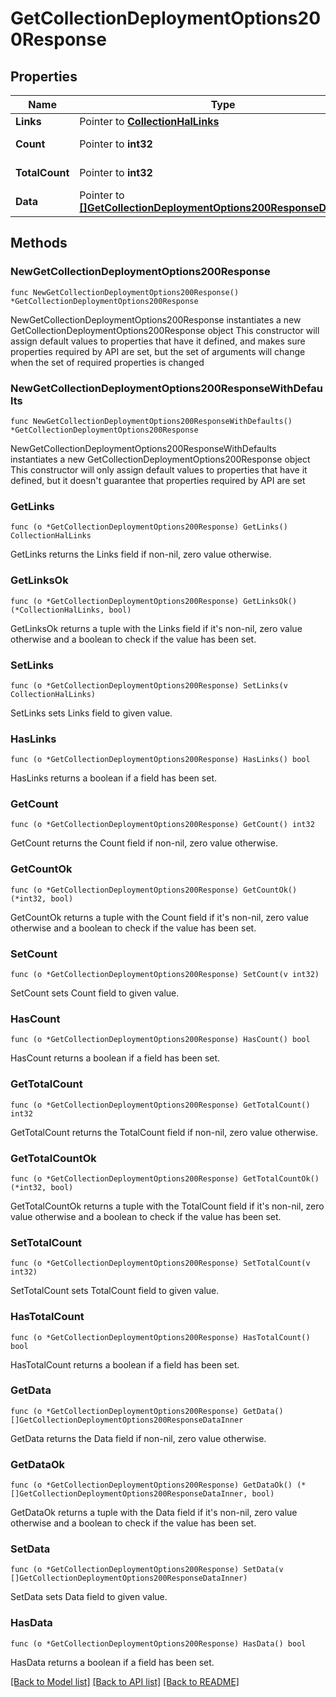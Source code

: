 # GetCollectionDeploymentOptions200Response

## Properties

Name | Type | Description | Notes
------------ | ------------- | ------------- | -------------
**Links** | Pointer to [**CollectionHalLinks**](CollectionHalLinks.md) |  | [optional] 
**Count** | Pointer to **int32** |  | [optional] [readonly] 
**TotalCount** | Pointer to **int32** |  | [optional] [readonly] 
**Data** | Pointer to [**[]GetCollectionDeploymentOptions200ResponseDataInner**](GetCollectionDeploymentOptions200ResponseDataInner.md) |  | [optional] [readonly] 

## Methods

### NewGetCollectionDeploymentOptions200Response

`func NewGetCollectionDeploymentOptions200Response() *GetCollectionDeploymentOptions200Response`

NewGetCollectionDeploymentOptions200Response instantiates a new GetCollectionDeploymentOptions200Response object
This constructor will assign default values to properties that have it defined,
and makes sure properties required by API are set, but the set of arguments
will change when the set of required properties is changed

### NewGetCollectionDeploymentOptions200ResponseWithDefaults

`func NewGetCollectionDeploymentOptions200ResponseWithDefaults() *GetCollectionDeploymentOptions200Response`

NewGetCollectionDeploymentOptions200ResponseWithDefaults instantiates a new GetCollectionDeploymentOptions200Response object
This constructor will only assign default values to properties that have it defined,
but it doesn't guarantee that properties required by API are set

### GetLinks

`func (o *GetCollectionDeploymentOptions200Response) GetLinks() CollectionHalLinks`

GetLinks returns the Links field if non-nil, zero value otherwise.

### GetLinksOk

`func (o *GetCollectionDeploymentOptions200Response) GetLinksOk() (*CollectionHalLinks, bool)`

GetLinksOk returns a tuple with the Links field if it's non-nil, zero value otherwise
and a boolean to check if the value has been set.

### SetLinks

`func (o *GetCollectionDeploymentOptions200Response) SetLinks(v CollectionHalLinks)`

SetLinks sets Links field to given value.

### HasLinks

`func (o *GetCollectionDeploymentOptions200Response) HasLinks() bool`

HasLinks returns a boolean if a field has been set.

### GetCount

`func (o *GetCollectionDeploymentOptions200Response) GetCount() int32`

GetCount returns the Count field if non-nil, zero value otherwise.

### GetCountOk

`func (o *GetCollectionDeploymentOptions200Response) GetCountOk() (*int32, bool)`

GetCountOk returns a tuple with the Count field if it's non-nil, zero value otherwise
and a boolean to check if the value has been set.

### SetCount

`func (o *GetCollectionDeploymentOptions200Response) SetCount(v int32)`

SetCount sets Count field to given value.

### HasCount

`func (o *GetCollectionDeploymentOptions200Response) HasCount() bool`

HasCount returns a boolean if a field has been set.

### GetTotalCount

`func (o *GetCollectionDeploymentOptions200Response) GetTotalCount() int32`

GetTotalCount returns the TotalCount field if non-nil, zero value otherwise.

### GetTotalCountOk

`func (o *GetCollectionDeploymentOptions200Response) GetTotalCountOk() (*int32, bool)`

GetTotalCountOk returns a tuple with the TotalCount field if it's non-nil, zero value otherwise
and a boolean to check if the value has been set.

### SetTotalCount

`func (o *GetCollectionDeploymentOptions200Response) SetTotalCount(v int32)`

SetTotalCount sets TotalCount field to given value.

### HasTotalCount

`func (o *GetCollectionDeploymentOptions200Response) HasTotalCount() bool`

HasTotalCount returns a boolean if a field has been set.

### GetData

`func (o *GetCollectionDeploymentOptions200Response) GetData() []GetCollectionDeploymentOptions200ResponseDataInner`

GetData returns the Data field if non-nil, zero value otherwise.

### GetDataOk

`func (o *GetCollectionDeploymentOptions200Response) GetDataOk() (*[]GetCollectionDeploymentOptions200ResponseDataInner, bool)`

GetDataOk returns a tuple with the Data field if it's non-nil, zero value otherwise
and a boolean to check if the value has been set.

### SetData

`func (o *GetCollectionDeploymentOptions200Response) SetData(v []GetCollectionDeploymentOptions200ResponseDataInner)`

SetData sets Data field to given value.

### HasData

`func (o *GetCollectionDeploymentOptions200Response) HasData() bool`

HasData returns a boolean if a field has been set.


[[Back to Model list]](../README.md#documentation-for-models) [[Back to API list]](../README.md#documentation-for-api-endpoints) [[Back to README]](../README.md)


